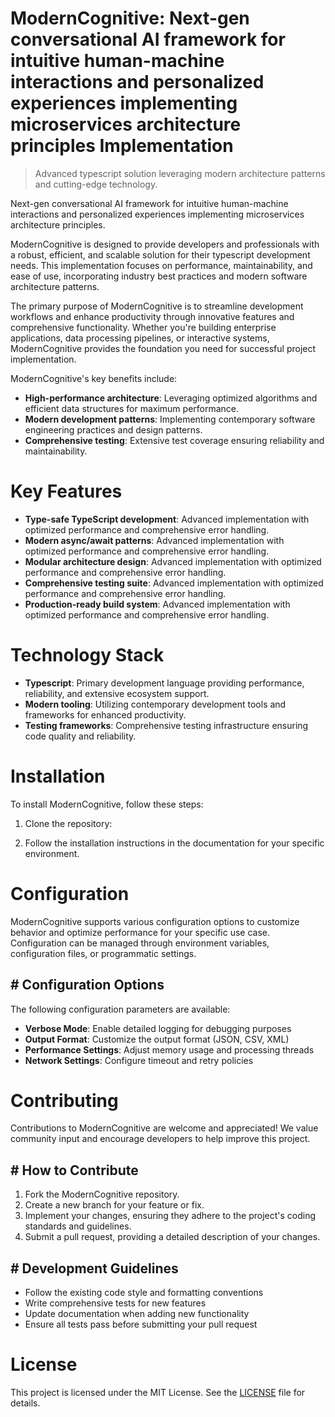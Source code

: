 <!-- fallback_ModernCognitive_20250802102159_33333 -->

# ModernCognitive: Next-gen conversational AI framework for intuitive human-machine interactions and personalized experiences implementing microservices architecture principles Implementation
> Advanced typescript solution leveraging modern architecture patterns and cutting-edge technology.

Next-gen conversational AI framework for intuitive human-machine interactions and personalized experiences implementing microservices architecture principles.

ModernCognitive is designed to provide developers and professionals with a robust, efficient, and scalable solution for their typescript development needs. This implementation focuses on performance, maintainability, and ease of use, incorporating industry best practices and modern software architecture patterns.

The primary purpose of ModernCognitive is to streamline development workflows and enhance productivity through innovative features and comprehensive functionality. Whether you're building enterprise applications, data processing pipelines, or interactive systems, ModernCognitive provides the foundation you need for successful project implementation.

ModernCognitive's key benefits include:

* **High-performance architecture**: Leveraging optimized algorithms and efficient data structures for maximum performance.
* **Modern development patterns**: Implementing contemporary software engineering practices and design patterns.
* **Comprehensive testing**: Extensive test coverage ensuring reliability and maintainability.

# Key Features

* **Type-safe TypeScript development**: Advanced implementation with optimized performance and comprehensive error handling.
* **Modern async/await patterns**: Advanced implementation with optimized performance and comprehensive error handling.
* **Modular architecture design**: Advanced implementation with optimized performance and comprehensive error handling.
* **Comprehensive testing suite**: Advanced implementation with optimized performance and comprehensive error handling.
* **Production-ready build system**: Advanced implementation with optimized performance and comprehensive error handling.

# Technology Stack

* **Typescript**: Primary development language providing performance, reliability, and extensive ecosystem support.
* **Modern tooling**: Utilizing contemporary development tools and frameworks for enhanced productivity.
* **Testing frameworks**: Comprehensive testing infrastructure ensuring code quality and reliability.

# Installation

To install ModernCognitive, follow these steps:

1. Clone the repository:


2. Follow the installation instructions in the documentation for your specific environment.

# Configuration

ModernCognitive supports various configuration options to customize behavior and optimize performance for your specific use case. Configuration can be managed through environment variables, configuration files, or programmatic settings.

## # Configuration Options

The following configuration parameters are available:

* **Verbose Mode**: Enable detailed logging for debugging purposes
* **Output Format**: Customize the output format (JSON, CSV, XML)
* **Performance Settings**: Adjust memory usage and processing threads
* **Network Settings**: Configure timeout and retry policies

# Contributing

Contributions to ModernCognitive are welcome and appreciated! We value community input and encourage developers to help improve this project.

## # How to Contribute

1. Fork the ModernCognitive repository.
2. Create a new branch for your feature or fix.
3. Implement your changes, ensuring they adhere to the project's coding standards and guidelines.
4. Submit a pull request, providing a detailed description of your changes.

## # Development Guidelines

* Follow the existing code style and formatting conventions
* Write comprehensive tests for new features
* Update documentation when adding new functionality
* Ensure all tests pass before submitting your pull request

# License

This project is licensed under the MIT License. See the [LICENSE](https://github.com/Muramatsuu/ModernCognitive/blob/main/LICENSE) file for details.
